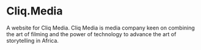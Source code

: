 # Cliq.Media
A website for Cliq Media. Cliq Media is media company keen on combining the art of filming and the power of technology to advance the art of storytelling in Africa.

